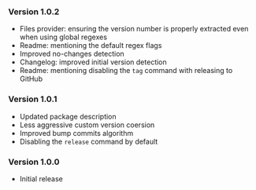### Version 1.0.2
- Files provider: ensuring the version number is properly extracted even when using global regexes
- Readme: mentioning the default regex flags
- Improved no-changes detection
- Changelog: improved initial version detection
- Readme: mentioning disabling the `tag` command with releasing to GitHub

### Version 1.0.1
- Updated package description
- Less aggressive custom version coersion
- Improved bump commits algorithm
- Disabling the `release` command by default

### Version 1.0.0
- Initial release
